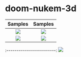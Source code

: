 # doom-nukem-3d

Samples | Samples
:-------------------------:|:-------------------------:
![](resources/parkour.gif)  |  ![](resources/gif2.gif)
![](resources/skybox1.gif)  |  ![](resources/skybox2.gif)
:-------------------------:
![](resources/editor2.gif)  
